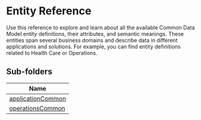 
# Entity Reference

Use this reference to explore and learn about all the available Common Data Model entity definitions, their attributes, and semantic meanings. These entities span several business domains and describe data in different applications and solutions. For example, you can find entity definitions related to Health Care or Operations.  

## Sub-folders

|Name|
|---|
|[applicationCommon](applicationCommon/README.md)|
|[operationsCommon](operationsCommon/README.md)|



